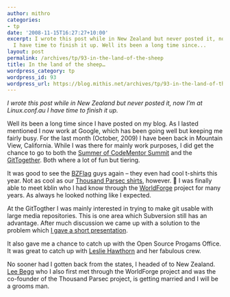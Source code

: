 ```yaml
---
author: mithro
categories:
- tp
date: '2008-11-15T16:27:27+10:00'
excerpt: I wrote this post while in New Zealand but never posted it, now I’m at Linux.conf.au
  I have time to finish it up. Well its been a long time since...
layout: post
permalink: /archives/tp/93-in-the-land-of-the-sheep
title: In the land of the sheep…
wordpress_category: tp
wordpress_id: 93
wordpress_url: https://blog.mithis.net/archives/tp/93-in-the-land-of-the-sheep
---
```


<div ><p><i>I wrote this post while in New Zealand but never posted it, now I’m at Linux.conf.au I have time to finish it up.</i></p><p>Well its been a long time since I have posted on my blog. As I lasted mentioned I now work at Google, which has been going well but keeping me fairly busy. For the last month (October, 2009) I have been back in Mountain View, California. While I was there for mainly work purposes, I did get the chance to go to both the <a href="http://code.google.com/soc">Summer of Code</a><a href="https://gsoc-wiki.osuosl.org/index.php/Main_Page">Mentor Summit</a> and the <a href="http://git.or.cz/gitwiki/GitTogether">GitTogether</a>. Both where a lot of fun but tiering. </p><p>It was good to see the <a href="http://bzflag.org">BZFlag</a> guys again – they even had cool t-shirts this year. Not as cool as our <a href="http://www.cafepress.com/thousandparsec.123836466">Thousand Parsec shirts</a>, however. 🙂 I was finally able to meet kblin who I had know through the <a href="http://www.worldforge.org">WorldForge</a> project for many years. As always he looked nothing like I expected.</p><p>At the GitTogther I was mainly interested in trying to make git usable with large media repositories. This is one area which Subversion still has an advantage. After much discussion we came up with a solution to the problem which <a href="http://www.thousandparsec.net/~tim/media+git.pdf">I gave a short presentation</a>.</p><p>It also gave me a chance to catch up with the Open Source Progams Office. It was great to catch up with <a href="http://www.hawthornlandings.org/">Leslie Hawthorn</a> and her fabulous crew.</p><p>No sooner had I gotten back from the states, I headed of to New Zealand. <a href="http://llnz.dyndns.org/">Lee Begg</a> who I also first met through the WorldForge project and was the co-founder of the Thousand Parsec project, is getting married and I will be a grooms man.</p></div>